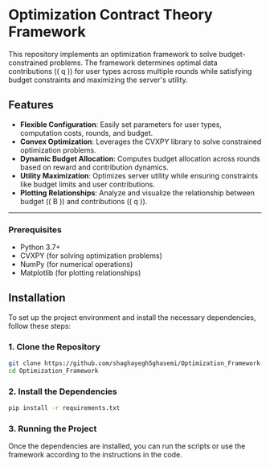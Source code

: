 # Optimization Contract Theory Framework

This repository implements an optimization framework to solve budget-constrained problems. The framework determines optimal data contributions (\( q \)) for user types across multiple rounds while satisfying budget constraints and maximizing the server's utility.

## Features

- **Flexible Configuration**: Easily set parameters for user types, computation costs, rounds, and budget.
- **Convex Optimization**: Leverages the CVXPY library to solve constrained optimization problems.
- **Dynamic Budget Allocation**: Computes budget allocation across rounds based on reward and contribution dynamics.
- **Utility Maximization**: Optimizes server utility while ensuring constraints like budget limits and user contributions.
- **Plotting Relationships**: Analyze and visualize the relationship between budget (\( B \)) and contributions (\( q \)).

---

### Prerequisites

- Python 3.7+
- CVXPY (for solving optimization problems)
- NumPy (for numerical operations)
- Matplotlib (for plotting relationships)

## Installation

To set up the project environment and install the necessary dependencies, follow these steps:

### 1. Clone the Repository

```bash
git clone https://github.com/shaghayegh5ghasemi/Optimization_Framework.git
cd Optimization_Framework
```

### 2. Install the Dependencies

```bash
pip install -r requirements.txt
```

### 3. Running the Project

Once the dependencies are installed, you can run the scripts or use the framework according to the instructions in the code.
